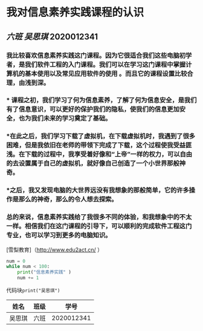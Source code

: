 # 我对信息素养实践课程的认识 

## *六班 吴思琪* **2020012341**

###         我比较喜欢信息素养实践这门课程。因为它很适合我们这些电脑初学者，是我们软件工程的入门课程。我们可以在学习这门课程中掌握计算机的基本使用以及常见应用软件的使用 。而且它的课程设置比较合理，由浅到深。

###        * 课程之初，我们学习了何为信息素养，了解了何为信息安全，是我们有了信息意识，可以更好的保护我们的隐私，使我们的信息更加安全，也为我们未来的学习奠定了基础。



###        *在此之后，我们学习下载了虚拟机，在下载虚拟机时，我遇到了很多困难，但是我依旧在老师的带领下完成了下载，这个过程使我受益匪浅。在下载的过程中，我享受着好像和“上帝”一样的权力，可以自由的去设置属于自己的虚拟机，就好像自己创造了一个小世界那般神奇。

###        *之后，我又发现电脑的大世界远没有我想象的那般简单，它的许多操作是那么的神奇，那么的令人想去探索。

###        总的来说，信息素养实践给了我很多不同的体验，和我想象中的不太一样。相信我们在这门课程的引导下，可以顺利的完成软件工程这门专业，也可以学习到更多的电脑知识。

[雪梨教育]（<http://www.edu2act.cn/> ）

```python 
num = 0
while num < 100:
    print("信息素养实践" )
    num += 1 
```

代码块`print("吴思琪")`

| 姓名   | 班级 | 学号       |
| ------ | ---- | ---------- |
| 吴思琪 | 六班 | 2020012341 |
